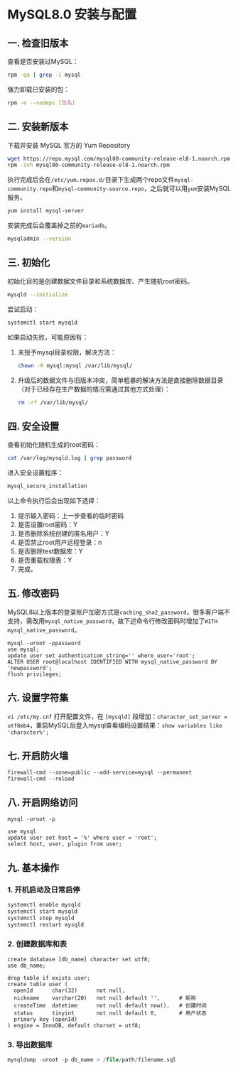 # MySQL8.0 安装与配置

## 一. 检查旧版本

查看是否安装过MySQL：

```bash
rpm -qa | grep -i mysql
```

强力卸载已安装的包：

```bash
rpm -e --nodeps [包名]
```

## 二. 安装新版本

下载并安装 MySQL 官方的 Yum Repository

```bash
wget https://repo.mysql.com/mysql80-community-release-el8-1.noarch.rpm
rpm -ivh mysql80-community-release-el8-1.noarch.rpm
```

执行完成后会在`/etc/yum.repos.d/`目录下生成两个repo文件`mysql-community.repo`和`mysql-community-source.repo`，之后就可以用`yum`安装MySQL服务。

```bash
yum install mysql-server
```

安装完成后会覆盖掉之前的`mariadb`。

```bash
mysqladmin --version
```

## 三. 初始化

初始化目的是创建数据文件目录和系统数据库、产生随机root密码。

```bash
mysqld --initialize
```

尝试启动：

```bash
systemctl start mysqld
```

如果启动失败，可能原因有：

1. 未授予mysql目录权限，解决方法：

   ```bash
   chown -R mysql:mysql /var/lib/mysql/
   ```

2. 升级后的数据文件与旧版本冲突，简单粗暴的解决方法是直接删除数据目录（对于已经存在生产数据的情况需通过其他方式处理）：

   ```bash
   rm -rf /var/lib/mysql/
   ```

## 四. 安全设置

查看初始化随机生成的root密码：

```bash
cat /var/log/mysqld.log | grep password
```

进入安全设置程序：

```bash
mysql_secure_installation
```

以上命令执行后会出现如下选择：

1. 提示输入密码：上一步查看的临时密码
2. 是否设置root密码：Y
3. 是否删除系统创建的匿名用户：Y
4. 是否禁止root用户远程登录：n
5. 是否删除test数据库：Y
6. 是否重载权限表：Y
7. 完成。

## 五. 修改密码

MySQL8以上版本的登录账户加密方式是`caching_sha2_password`，很多客户端不支持，需改用`mysql_native_password`，故下述命令行修改密码时增加了`WITH mysql_native_password`。

```text
mysql -uroot -ppassword
use mysql;
update user set authentication_string='' where user='root';
ALTER USER root@localhost IDENTIFIED WITH mysql_native_password BY 'newpassword';
flush privileges;
```

## 六. 设置字符集

`vi /etc/my.cnf` 打开配置文件，在 `[mysqld]` 段增加：`character_set_server = utf8mb4`，重启MySQL后登入mysql查看编码设置结果：`show variables like 'character%';`

## 七. 开启防火墙

```
firewall-cmd --zone=public --add-service=mysql --permanent
firewall-cmd --reload
```

## 八. 开启网络访问

```
mysql -uroot -p

use mysql
update user set host = '%' where user = 'root';
select host, user, plugin from user;
```

## 九. 基本操作

### 1. 开机启动及日常启停

```bash
systemctl enable mysqld
systemctl start mysqld
systemctl stop mysqld
systemctl restart mysqld
```

### 2. 创建数据库和表

```text
create database [db_name] character set utf8;
use db_name;

drop table if exists user;
create table user (
  openId      char(32)      not null,
  nickname    varchar(20)   not null default '',      # 昵称
  createTime  datetime      not null default now(),   # 创建时间
  status      tinyint       not null default 0,       # 用户状态
  primary key (openId)
) engine = InnoDB, default charset = utf8;
```

### 3. 导出数据库

```sql
mysqldump -uroot -p db_name > /file/path/filename.sql
```
